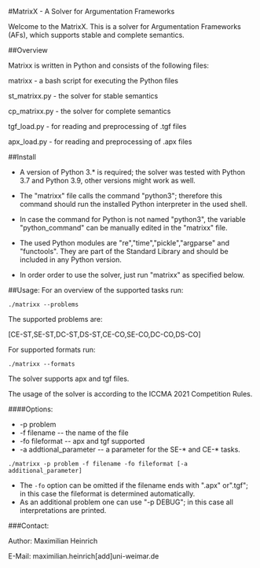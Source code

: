 #MatrixX - A Solver for Argumentation Frameworks

Welcome to the MatrixX. This is a solver for Argumentation Frameworks (AFs), which supports stable and complete semantics.

##Overview

Matrixx is written in Python and consists of the following files:

matrixx - a bash script for executing the Python files

st_matrixx.py - the solver for stable semantics

cp_matrixx.py - the solver for complete semantics

tgf_load.py - for reading and preprocessing of .tgf files

apx_load.py - for reading and preprocessing of .apx files


##Install

- A version of Python 3.* is required; the solver was tested with Python 3.7 and Python 3.9, other versions might work as well.

- The "matrixx" file calls the command "python3"; therefore this command should run the installed Python interpreter in the used shell.

- In case the command for Python is not named "python3", the variable "python_command" can be manually edited in the "matrixx" file.

- The used Python modules are "re","time","pickle","argparse" and "functools". They are part of the Standard Library and should be included in any Python version.

- In order order to use the solver, just run "matrixx" as specified below.


##Usage:
For an overview of the supported tasks run:

```./matrixx --problems```

The supported problems are:

[CE-ST,SE-ST,DC-ST,DS-ST,CE-CO,SE-CO,DC-CO,DS-CO]

For supported formats run:


```./matrixx --formats```

The solver supports apx and tgf files.

The usage of the solver is according to the ICCMA 2021 Competition Rules.

####Options:
- -p problem
- -f filename -- the name of the file
- -fo fileformat -- apx and tgf supported
- -a addtional_parameter -- a parameter for the SE-\* and CE-\* tasks.  

```./matrixx -p problem -f filename -fo fileformat [-a additional_parameter]```

- The ```-fo``` option can be omitted if the filename ends with ".apx" or".tgf"; in this case the fileformat is determined automatically.
- As an additional problem one can use "-p DEBUG"; in this case all interpretations are printed.


###Contact:

Author: Maximilian Heinrich

E-Mail: maximilian.heinrich[add]uni-weimar.de
